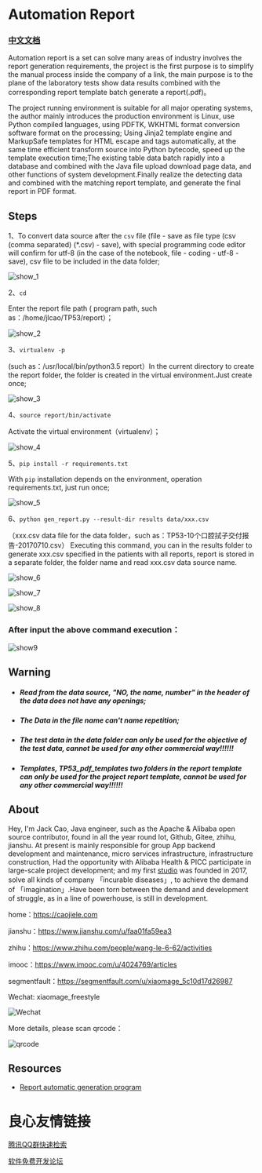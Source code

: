 # Automation Report

### [中文文档](README_zh.md)

Automation report is a set can solve many areas of industry involves the report generation requirements, the project is the first purpose is to simplify the manual process inside the company of a link, the main purpose is to the plane of the laboratory tests show data results combined with the corresponding report template batch generate a report(.pdf)。

The project running environment is suitable for all major operating systems, the author mainly introduces the production environment is Linux, use Python compiled languages, using PDFTK, WKHTML format conversion software format on the processing; Using Jinja2 template engine and MarkupSafe templates for HTML escape and tags automatically, at the same time efficient transform source into Python bytecode, speed up the template execution time;The existing table data batch rapidly into a database and combined with the Java file upload download page data, and other functions of system development.Finally realize the detecting data and combined with the matching report template, and generate the final report in PDF format.

## **Steps**

1、To convert data source after the `csv` file (file - save as file type (csv (comma separated) (*.csv) - save), with special programming code editor will confirm for utf-8 (in the case of the notebook, file - coding - utf-8 - save), csv file to be included in the data folder;

![show_1](https://cdn.nlark.com/yuque/0/2019/png/338441/1563289304927-cd6366de-c156-4791-9ae8-14ec07acbf9e.png)

2、`cd  `  

Enter the report file path (  program path, such as：/home/jlcao/TP53/report）；
  
![show_2](https://cdn.nlark.com/yuque/0/2019/png/338441/1563289310105-18cb3818-dc51-4dad-93eb-48aee6c8f725.png)

3、`virtualenv -p    `  

(such as：/usr/local/bin/python3.5 report）In the current directory to create the report folder, the folder is created in the virtual environment.Just create once;
  
![show_3](https://cdn.nlark.com/yuque/0/2019/png/338441/1563289314650-7665ada7-dabf-4134-a136-6495142ed617.png)

4、`source report/bin/activate`      

Activate the virtual environment（virtualenv）；

![show_4](https://cdn.nlark.com/yuque/0/2019/png/338441/1563289320059-a0fc4d29-3c8f-427b-8668-bd39704e9e6e.png)

5、`pip install -r requirements.txt`  

With `pip` installation depends on the environment, operation requirements.txt, just run once;

![show_5](https://cdn.nlark.com/yuque/0/2019/png/338441/1563289328528-52c41177-3dac-4dd4-a3b4-5467d1b3e685.png)

6、`python gen_report.py --result-dir results data/xxx.csv` 

（xxx.csv data file for the data folder，such as：TP53-10个口腔拭子交付报告-20170710.csv） Executing this command, you can in the results folder to generate xxx.csv specified in the patients with all reports, report is stored in a separate folder, the folder name and read xxx.csv data source name.

![show_6](https://cdn.nlark.com/yuque/0/2019/png/338441/1563289332975-c5ad43d0-8465-45e4-854b-e4339c7e9856.png)

![show_7](https://cdn.nlark.com/yuque/0/2019/png/338441/1563289337742-61fe2ec5-2392-481b-bda8-10a15e68cfad.png)

![show_8](https://cdn.nlark.com/yuque/0/2019/png/338441/1563289346397-ea3420b5-75c7-403d-aaaa-3b31c33851c6.png)

### After input the above command execution：

![show9](https://cdn.nlark.com/yuque/0/2019/gif/338441/1563290227027-bddb1241-f498-4750-aa54-e10778199fd6.gif)

## **Warning**

* ##### Read from the data source, "NO, the name, number" in the header of the data does not have any openings;
* ##### The Data in the file name can't name repetition;
* ##### The test data in the data folder can only be used for the objective of the test data, cannot be used for any other commercial way!!!!!!
* ##### Templates, TP53_pdf_templates two folders in the report template can only be used for the project report template, cannot be used for any other commercial way!!!!!!

## **About**

Hey, I'm Jack Cao, Java engineer, such as the Apache & Alibaba open source contributor, found in all the year round lot, Github, Gitee, zhihu, jianshu. At present is mainly responsible for group App backend development and maintenance, micro services infrastructure, infrastructure construction, Had the opportunity with Alibaba Health & PICC participate in large-scale project development; and my first [studio](https://caojiele.com/cooperation/) was founded in 2017, solve all kinds of company 「incurable diseases」, to achieve the demand of 「imagination」.Have been torn between the demand and development of struggle, as in a line of powerhouse, is still in development.

home：https://caojiele.com

jianshu：https://www.jianshu.com/u/faa01fa59ea3

zhihu：https://www.zhihu.com/people/wang-le-6-62/activities

imooc：https://www.imooc.com/u/4024769/articles

segmentfault：https://segmentfault.com/u/xiaomage_5c10d17d26987
    
Wechat: xiaomage_freestyle

 ![Wechat](https://cdn.nlark.com/yuque/0/2019/jpeg/338441/1562681958344-f9b0d53f-2be5-42d0-bdb6-b043d04fd856.jpeg)

More details, please scan qrcode：
  
 ![qrcode](https://cdn.nlark.com/yuque/0/2019/png/338441/1562683998026-42937005-a1e6-43cb-b51e-6aacf2952a56.png)
 
## **Resources**

* [Report automatic generation program](https://www.jianshu.com/p/86d4ef73ca72)


 # 良心友情链接

[腾讯QQ群快速检索](http://u.720life.cn/s/8cf73f7c)

[软件免费开发论坛](http://u.720life.cn/s/bbb01dc0)